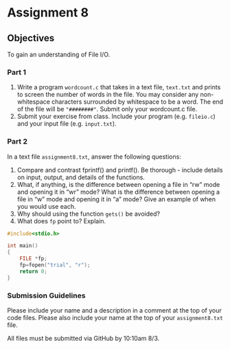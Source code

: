 # Assignment 8 
## Objectives

To gain an understanding of File I/O.

### Part 1
1. Write a program `wordcount.c` that takes in a text file, `text.txt` and prints to screen the number of words in the file.  You may consider any non-whitespace characters surrounded by whitespace to be a word.  The end of the file will be `"########"`.  Submit only your wordcount.c file.
2. Submit your exercise from class.  Include your program (e.g. `fileio.c`) and your input file (e.g. `input.txt`).


### Part 2

In a text file `assignment8.txt`, answer the following questions:

1. Compare and contrast fprintf() and printf(). Be thorough - include details on input, output, and details of the functions.
2. What, if anything, is the difference between opening a file in “rw” mode and opening it in “wr” mode?  What is the difference between opening a file in “w” mode and opening it in “a” mode?  Give an example of when you would use each.
3. Why should using the function `gets()` be avoided?
4. What does `fp` point to? Explain.
``` C
#include<stdio.h>

int main()
{
    FILE *fp;
    fp=fopen("trial", "r");
    return 0;
}
```



### Submission Guidelines
Please include your name and a description in a comment at the top of your code files. Please also include your name at the top of your `assignment8.txt` file.

All files must be submitted via GitHub by 10:10am 8/3.
